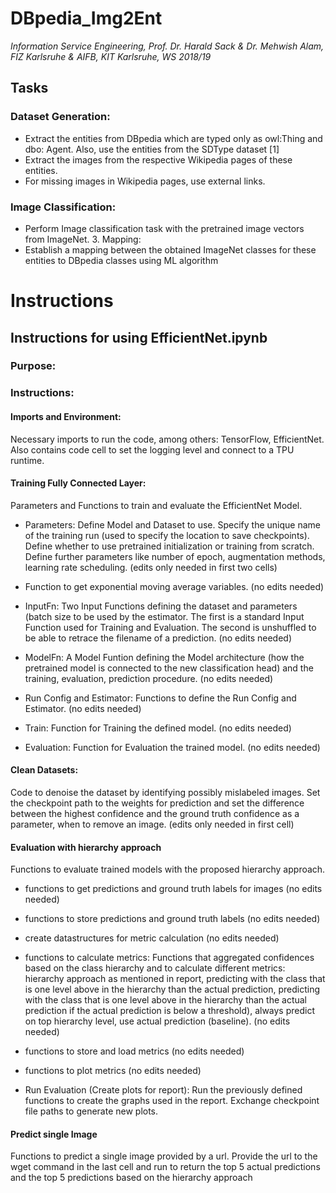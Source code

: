 # DBpedia_Img2Ent

*Information Service Engineering, Prof. Dr. Harald Sack & Dr. Mehwish Alam, FIZ Karlsruhe & AIFB, KIT Karlsruhe, WS 2018/19*

## Tasks
### Dataset Generation:

- Extract the entities from DBpedia which are typed only as owl:Thing and dbo: Agent. Also, use the entities from the SDType dataset [1]
- Extract the images from the respective Wikipedia pages of these entities.
- For missing images in Wikipedia pages, use external links.

### Image Classification:
- Perform Image classification task with the pretrained image vectors from ImageNet. 3. Mapping:
- Establish a mapping between the obtained ImageNet classes for these entities to DBpedia classes using ML algorithm

# Instructions
## Instructions for using EfficientNet.ipynb
### Purpose:

### Instructions:
#### Imports and Environment:
Necessary imports to run the code, among others: TensorFlow, EfficientNet. Also contains code cell to set the logging level and connect to a TPU runtime.

#### Training Fully Connected Layer:
Parameters and Functions to train and evaluate the EfficientNet Model.

- Parameters: Define Model and Dataset to use. Specify the unique name of the training run (used to specify the location to save checkpoints). Define whether to use pretrained initialization or training from scratch. Define further parameters like number of epoch, augmentation methods, learning rate scheduling. (edits only needed in first two cells)

- Function to get exponential moving average variables. (no edits needed)

- InputFn: Two Input Functions defining the dataset and parameters (batch size to be used by the estimator. The first is a standard Input Function used for Training and Evaluation. The second is unshuffled to be able to retrace the filename of a prediction. (no edits needed)

- ModelFn: A Model Funtion defining the Model architecture (how the pretrained model is connected to the new classification head) and the training, evaluation, prediction procedure. (no edits needed)

- Run Config and Estimator: Functions to define the Run Config and Estimator. (no edits needed)
- Train: Function for Training the defined model. (no edits needed)

- Evaluation: Function for Evaluation the trained model. (no edits needed)

#### Clean Datasets:
Code to denoise the dataset by identifying possibly mislabeled images. Set the checkpoint path to the weights for prediction and set the difference between the highest confidence and the ground truth confidence as a parameter, when to remove an image. (edits only needed in first cell)

#### Evaluation with hierarchy approach
Functions to evaluate trained models with the proposed hierarchy approach.

- functions to get predictions and ground truth labels for images (no edits needed)

- functions to store predictions and ground truth labels (no edits needed)

- create datastructures for metric calculation (no edits needed)

- functions to calculate metrics: Functions that aggregated confidences based on the class hierarchy and to calculate different metrics: hierarchy approach as mentioned in report, predicting with the class that is one level above in the hierarchy than the actual prediction, predicting with the class that is one level above in the hierarchy than the actual prediction if the actual prediction is below a threshold), always predict on top hierarchy level, use actual prediction (baseline). (no edits needed)

- functions to store and load metrics (no edits needed)

- functions to plot metrics (no edits needed)

- Run Evaluation (Create plots for report): Run the previously defined functions to create the graphs used in the report. Exchange checkpoint file paths to generate new plots. 

#### Predict single Image
Functions to predict a single image provided by a url. Provide the url to the wget command in the last cell and run to return the top 5 actual predictions and the top 5 predictions based on the hierarchy approach 
